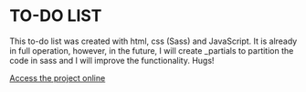 # TO-DO LIST
This to-do list was created with html, css (Sass) and JavaScript. It is already in full operation, however, in the future, I will create _partials to partition the code in sass and I will improve the functionality. Hugs!

[Access the project online](https://osvaldoteixeira.github.io/to-do-list)
